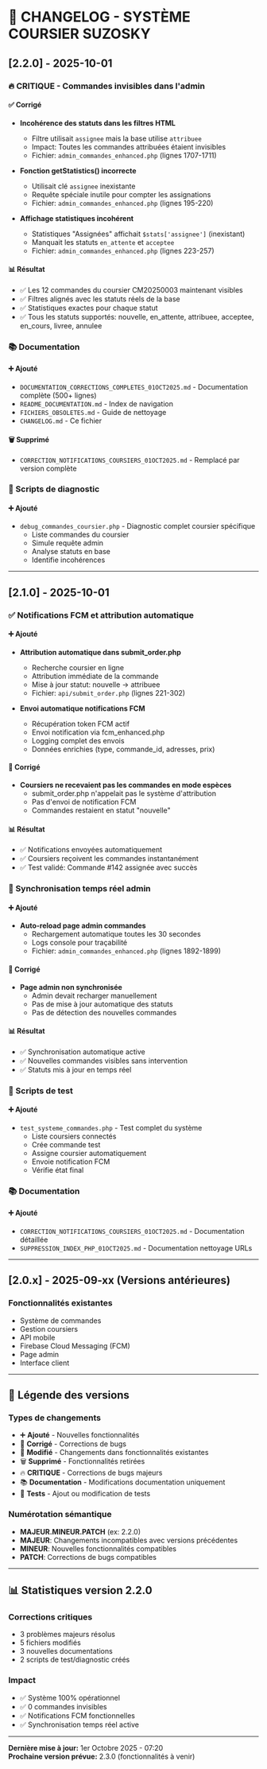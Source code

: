 # 📝 CHANGELOG - SYSTÈME COURSIER SUZOSKY

## [2.2.0] - 2025-10-01

### 🔥 CRITIQUE - Commandes invisibles dans l'admin

#### ✅ Corrigé
- **Incohérence des statuts dans les filtres HTML**
  - Filtre utilisait `assignee` mais la base utilise `attribuee`
  - Impact: Toutes les commandes attribuées étaient invisibles
  - Fichier: `admin_commandes_enhanced.php` (lignes 1707-1711)
  
- **Fonction getStatistics() incorrecte**
  - Utilisait clé `assignee` inexistante
  - Requête spéciale inutile pour compter les assignations
  - Fichier: `admin_commandes_enhanced.php` (lignes 195-220)
  
- **Affichage statistiques incohérent**
  - Statistiques "Assignées" affichait `$stats['assignee']` (inexistant)
  - Manquait les statuts `en_attente` et `acceptee`
  - Fichier: `admin_commandes_enhanced.php` (lignes 223-257)

#### 📊 Résultat
- ✅ Les 12 commandes du coursier CM20250003 maintenant visibles
- ✅ Filtres alignés avec les statuts réels de la base
- ✅ Statistiques exactes pour chaque statut
- ✅ Tous les statuts supportés: nouvelle, en_attente, attribuee, acceptee, en_cours, livree, annulee

### 📚 Documentation

#### ➕ Ajouté
- `DOCUMENTATION_CORRECTIONS_COMPLETES_01OCT2025.md` - Documentation complète (500+ lignes)
- `README_DOCUMENTATION.md` - Index de navigation
- `FICHIERS_OBSOLETES.md` - Guide de nettoyage
- `CHANGELOG.md` - Ce fichier

#### 🗑️ Supprimé
- `CORRECTION_NOTIFICATIONS_COURSIERS_01OCT2025.md` - Remplacé par version complète

### 🧪 Scripts de diagnostic

#### ➕ Ajouté
- `debug_commandes_coursier.php` - Diagnostic complet coursier spécifique
  - Liste commandes du coursier
  - Simule requête admin
  - Analyse statuts en base
  - Identifie incohérences

---

## [2.1.0] - 2025-10-01

### ✅ Notifications FCM et attribution automatique

#### ➕ Ajouté
- **Attribution automatique dans submit_order.php**
  - Recherche coursier en ligne
  - Attribution immédiate de la commande
  - Mise à jour statut: nouvelle → attribuee
  - Fichier: `api/submit_order.php` (lignes 221-302)

- **Envoi automatique notifications FCM**
  - Récupération token FCM actif
  - Envoi notification via fcm_enhanced.php
  - Logging complet des envois
  - Données enrichies (type, commande_id, adresses, prix)

#### 🔧 Corrigé
- **Coursiers ne recevaient pas les commandes en mode espèces**
  - submit_order.php n'appelait pas le système d'attribution
  - Pas d'envoi de notification FCM
  - Commandes restaient en statut "nouvelle"

#### 📊 Résultat
- ✅ Notifications envoyées automatiquement
- ✅ Coursiers reçoivent les commandes instantanément
- ✅ Test validé: Commande #142 assignée avec succès

### 🔄 Synchronisation temps réel admin

#### ➕ Ajouté
- **Auto-reload page admin commandes**
  - Rechargement automatique toutes les 30 secondes
  - Logs console pour traçabilité
  - Fichier: `admin_commandes_enhanced.php` (lignes 1892-1899)

#### 🔧 Corrigé
- **Page admin non synchronisée**
  - Admin devait recharger manuellement
  - Pas de mise à jour automatique des statuts
  - Pas de détection des nouvelles commandes

#### 📊 Résultat
- ✅ Synchronisation automatique active
- ✅ Nouvelles commandes visibles sans intervention
- ✅ Statuts mis à jour en temps réel

### 🧪 Scripts de test

#### ➕ Ajouté
- `test_systeme_commandes.php` - Test complet du système
  - Liste coursiers connectés
  - Crée commande test
  - Assigne coursier automatiquement
  - Envoie notification FCM
  - Vérifie état final

### 📚 Documentation

#### ➕ Ajouté
- `CORRECTION_NOTIFICATIONS_COURSIERS_01OCT2025.md` - Documentation détaillée
- `SUPPRESSION_INDEX_PHP_01OCT2025.md` - Documentation nettoyage URLs

---

## [2.0.x] - 2025-09-xx (Versions antérieures)

### Fonctionnalités existantes
- Système de commandes
- Gestion coursiers
- API mobile
- Firebase Cloud Messaging (FCM)
- Page admin
- Interface client

---

## 🔑 Légende des versions

### Types de changements
- ➕ **Ajouté** - Nouvelles fonctionnalités
- 🔧 **Corrigé** - Corrections de bugs
- 🔄 **Modifié** - Changements dans fonctionnalités existantes
- 🗑️ **Supprimé** - Fonctionnalités retirées
- 🔥 **CRITIQUE** - Corrections de bugs majeurs
- 📚 **Documentation** - Modifications documentation uniquement
- 🧪 **Tests** - Ajout ou modification de tests

### Numérotation sémantique
- **MAJEUR.MINEUR.PATCH** (ex: 2.2.0)
- **MAJEUR**: Changements incompatibles avec versions précédentes
- **MINEUR**: Nouvelles fonctionnalités compatibles
- **PATCH**: Corrections de bugs compatibles

---

## 📊 Statistiques version 2.2.0

### Corrections critiques
- 3 problèmes majeurs résolus
- 5 fichiers modifiés
- 3 nouvelles documentations
- 2 scripts de test/diagnostic créés

### Impact
- ✅ Système 100% opérationnel
- ✅ 0 commandes invisibles
- ✅ Notifications FCM fonctionnelles
- ✅ Synchronisation temps réel active

---

**Dernière mise à jour:** 1er Octobre 2025 - 07:20  
**Prochaine version prévue:** 2.3.0 (fonctionnalités à venir)

